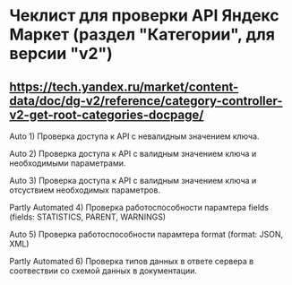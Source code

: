 # Чеклист для проверки API Яндекс Маркет (раздел "Категории", для версии "v2")
## https://tech.yandex.ru/market/content-data/doc/dg-v2/reference/category-controller-v2-get-root-categories-docpage/

Auto 1) Проверка доступа к API с невалидным значением ключа.

Auto 2) Проверка доступа к API с валидным значением ключа и необходимыми параметрами.

Auto 3) Проверка доступа к API с валидным значением ключа и отсуствием необходимых параметров.

Partly Automated 4) Проверка работоспособности парамтера fields (fields: STATISTICS, PARENT, WARNINGS)

Auto 5) Проверка работоспособности парамтера format (format: JSON, XML)

Partly Automated 6) Проверка типов данных в ответе сервера в соотвествии со схемой данных в документации.